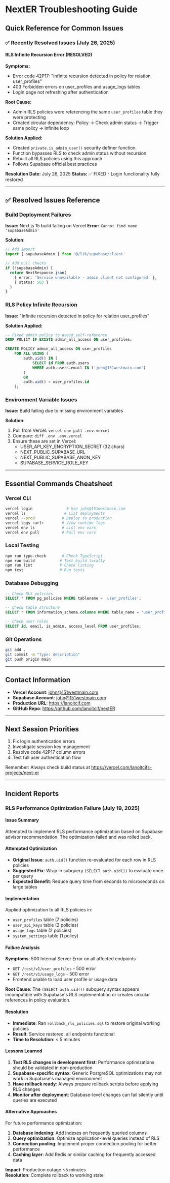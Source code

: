 # NextER Troubleshooting Guide

## Quick Reference for Common Issues

### ✅ Recently Resolved Issues (July 26, 2025)

#### RLS Infinite Recursion Error (RESOLVED)
**Symptoms:**
- Error code 42P17: "Infinite recursion detected in policy for relation user_profiles"
- 403 Forbidden errors on user_profiles and usage_logs tables
- Login page not refreshing after authentication

**Root Cause:**
- Admin RLS policies were referencing the same `user_profiles` table they were protecting
- Created circular dependency: Policy → Check admin status → Trigger same policy → Infinite loop

**Solution Applied:**
- Created `private.is_admin_user()` security definer function
- Function bypasses RLS to check admin status without recursion
- Rebuilt all RLS policies using this approach
- Follows Supabase official best practices

**Resolution Date:** July 26, 2025
**Status:** ✅ FIXED - Login functionality fully restored

---

## ✅ Resolved Issues Reference

### Build Deployment Failures

**Issue:** Next.js 15 build failing on Vercel
**Error:** `Cannot find name 'supabaseAdmin'`

**Solution:**
```typescript
// Add import
import { supabaseAdmin } from '@/lib/supabase/client'

// Add null checks
if (!supabaseAdmin) {
  return NextResponse.json(
    { error: 'Service unavailable - admin client not configured' },
    { status: 503 }
  )
}
```

### RLS Policy Infinite Recursion

**Issue:** "Infinite recursion detected in policy for relation user_profiles"

**Solution Applied:**
```sql
-- Fixed admin policy to avoid self-reference
DROP POLICY IF EXISTS admin_all_access ON user_profiles;

CREATE POLICY admin_all_access ON user_profiles
    FOR ALL USING (
        auth.uid() IN (
            SELECT id FROM auth.users 
            WHERE auth.users.email IN ('john@151westmain.com')
        )
        OR
        auth.uid() = user_profiles.id
    );
```

### Environment Variable Issues

**Issue:** Build failing due to missing environment variables

**Solution:**
1. Pull from Vercel: `vercel env pull .env.vercel`
2. Compare: `diff .env .env.vercel`
3. Ensure these are set in Vercel:
   - USER_API_KEY_ENCRYPTION_SECRET (32 chars)
   - NEXT_PUBLIC_SUPABASE_URL
   - NEXT_PUBLIC_SUPABASE_ANON_KEY
   - SUPABASE_SERVICE_ROLE_KEY

---

## Essential Commands Cheatsheet

### Vercel CLI
```bash
vercel login               # Use john@151westmain.com
vercel ls                 # List deployments
vercel --prod            # Deploy to production
vercel logs <url>        # View runtime logs
vercel env ls            # List env vars
vercel env pull          # Pull env vars
```

### Local Testing
```bash
npm run type-check       # Check TypeScript
npm run build           # Test build locally
npm run lint            # Check linting
npm test                # Run tests
```

### Database Debugging
```sql
-- Check RLS policies
SELECT * FROM pg_policies WHERE tablename = 'user_profiles';

-- Check table structure
SELECT * FROM information_schema.columns WHERE table_name = 'user_profiles';

-- Check user roles
SELECT id, email, is_admin, access_level FROM user_profiles;
```

### Git Operations
```bash
git add .
git commit -m "type: description"
git push origin main
```

---

## Contact Information

- **Vercel Account**: john@151westmain.com
- **Supabase Account**: john@151westmain.com
- **Production URL**: https://lanoitcif.com
- **GitHub Repo**: https://github.com/lanoitcif/nextER

---

## Next Session Priorities

1. Fix login authentication errors
2. Investigate session key management
3. Resolve code 42P17 column errors
4. Test full user authentication flow

Remember: Always check build status at https://vercel.com/lanoitcifs-projects/next-er

---

## Incident Reports

### RLS Performance Optimization Failure (July 19, 2025)

#### Issue Summary
Attempted to implement RLS performance optimization based on Supabase advisor recommendation. The optimization failed and was rolled back.

#### Attempted Optimization
- **Original Issue**: `auth.uid()` function re-evaluated for each row in RLS policies  
- **Suggested Fix**: Wrap in subquery `(SELECT auth.uid())` to evaluate once per query  
- **Expected Benefit**: Reduce query time from seconds to microseconds on large tables

#### Implementation
Applied optimization to all RLS policies in:
- `user_profiles` table (7 policies)
- `user_api_keys` table (2 policies)  
- `usage_logs` table (2 policies)
- `system_settings` table (1 policy)

#### Failure Analysis
**Symptoms**: 500 Internal Server Error on all affected endpoints
- `GET /rest/v1/user_profiles` - 500 error
- `GET /rest/v1/usage_logs` - 500 error
- Frontend unable to load user profile or usage data

**Root Cause**: The `(SELECT auth.uid())` subquery syntax appears incompatible with Supabase's RLS implementation or creates circular references in policy evaluation.

#### Resolution
- **Immediate**: Ran `rollback_rls_policies.sql` to restore original working policies
- **Result**: Service restored, all endpoints functional
- **Time to Resolution**: < 5 minutes

#### Lessons Learned
1. **Test RLS changes in development first**: Performance optimizations should be validated in non-production
2. **Supabase-specific syntax**: Generic PostgreSQL optimizations may not work in Supabase's managed environment
3. **Have rollback ready**: Always prepare rollback scripts before applying RLS changes
4. **Monitor after deployment**: Database-level changes can fail silently until queries are executed

#### Alternative Approaches
For future performance optimization:
1. **Database indexing**: Add indexes on frequently queried columns
2. **Query optimization**: Optimize application-level queries instead of RLS
3. **Connection pooling**: Implement proper connection pooling for better performance
4. **Caching layer**: Add Redis or similar caching for frequently accessed data

**Impact**: Production outage ~5 minutes  
**Resolution**: Complete rollback to working state